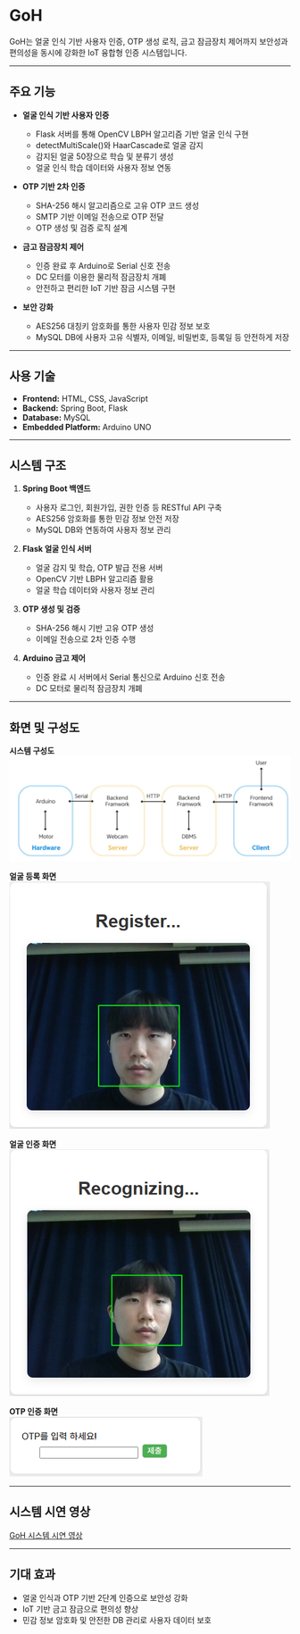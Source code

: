 # GoH

GoH는 얼굴 인식 기반 사용자 인증, OTP 생성 로직, 금고 잠금장치 제어까지 보안성과 편의성을 동시에 강화한 IoT 융합형 인증 시스템입니다.

---

## 주요 기능

- **얼굴 인식 기반 사용자 인증**
  - Flask 서버를 통해 OpenCV LBPH 알고리즘 기반 얼굴 인식 구현
  - detectMultiScale()와 HaarCascade로 얼굴 감지
  - 감지된 얼굴 50장으로 학습 및 분류기 생성
  - 얼굴 인식 학습 데이터와 사용자 정보 연동

- **OTP 기반 2차 인증**
  - SHA-256 해시 알고리즘으로 고유 OTP 코드 생성
  - SMTP 기반 이메일 전송으로 OTP 전달
  - OTP 생성 및 검증 로직 설계

- **금고 잠금장치 제어**
  - 인증 완료 후 Arduino로 Serial 신호 전송
  - DC 모터를 이용한 물리적 잠금장치 개폐
  - 안전하고 편리한 IoT 기반 잠금 시스템 구현

- **보안 강화**
  - AES256 대칭키 암호화를 통한 사용자 민감 정보 보호
  - MySQL DB에 사용자 고유 식별자, 이메일, 비밀번호, 등록일 등 안전하게 저장

---

## 사용 기술

- **Frontend:** HTML, CSS, JavaScript  
- **Backend:** Spring Boot, Flask  
- **Database:** MySQL  
- **Embedded Platform:** Arduino UNO  

---

## 시스템 구조

1. **Spring Boot 백엔드**
   - 사용자 로그인, 회원가입, 권한 인증 등 RESTful API 구축
   - AES256 암호화를 통한 민감 정보 안전 저장
   - MySQL DB와 연동하여 사용자 정보 관리

2. **Flask 얼굴 인식 서버**
   - 얼굴 감지 및 학습, OTP 발급 전용 서버
   - OpenCV 기반 LBPH 알고리즘 활용
   - 얼굴 학습 데이터와 사용자 정보 관리

3. **OTP 생성 및 검증**
   - SHA-256 해시 기반 고유 OTP 생성
   - 이메일 전송으로 2차 인증 수행

4. **Arduino 금고 제어**
   - 인증 완료 시 서버에서 Serial 통신으로 Arduino 신호 전송
   - DC 모터로 물리적 잠금장치 개폐

---

## 화면 및 구성도

**시스템 구성도**  
![시스템 구성도](pic/구성도.png)

**얼굴 등록 화면**  
![얼굴 등록](pic/얼굴등록.png)

**얼굴 인증 화면**  
![얼굴 인증](pic/얼굴인증.png)

**OTP 인증 화면**  
![OTP 인증](pic/OTP인증.png)

---

## 시스템 시연 영상

[GoH 시스템 시연 영상](https://youtu.be/0aTl4sEUc6I?si=jCzvcik6S-iCKFqC)

---

## 기대 효과

- 얼굴 인식과 OTP 기반 2단계 인증으로 보안성 강화  
- IoT 기반 금고 잠금으로 편의성 향상  
- 민감 정보 암호화 및 안전한 DB 관리로 사용자 데이터 보호
